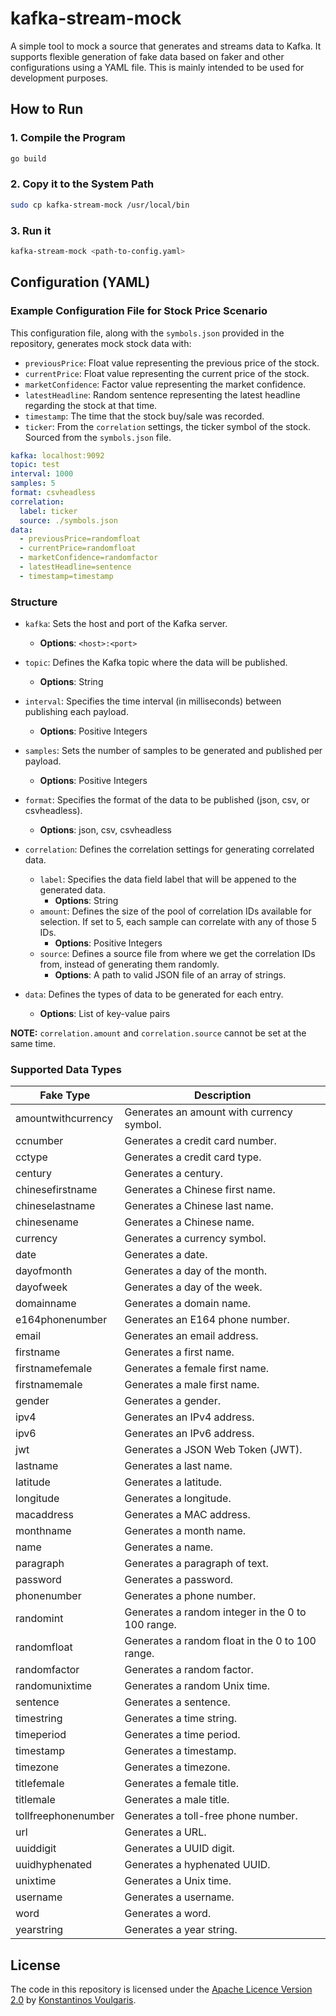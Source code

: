# kafka-stream-mock

A simple tool to mock a source that generates and streams data to Kafka. It supports flexible generation of fake data based on faker and other configurations using a YAML file. This is mainly intended to be used for development purposes.

## How to Run

### 1. Compile the Program

```bash
go build
```

### 2. Copy it to the System Path
```bash
sudo cp kafka-stream-mock /usr/local/bin
```

### 3. Run it
```bash
kafka-stream-mock <path-to-config.yaml>
```

## Configuration (YAML)

### Example Configuration File for Stock Price Scenario
This configuration file, along with the `symbols.json` provided in the repository, generates mock stock data with:
+ `previousPrice`: Float value representing the previous price of the stock.
+ `currentPrice`: Float value representing the current price of the stock.
+ `marketConfidence`: Factor value representing the market confidence.
+ `latestHeadline`: Random sentence representing the latest headline regarding the stock at that time.
+ `timestamp`: The time that the stock buy/sale was recorded.
+ `ticker`: From the `correlation` settings, the ticker symbol of the stock. Sourced from the `symbols.json` file.


```yaml
kafka: localhost:9092
topic: test
interval: 1000
samples: 5
format: csvheadless
correlation:
  label: ticker
  source: ./symbols.json
data:
  - previousPrice=randomfloat
  - currentPrice=randomfloat
  - marketConfidence=randomfactor
  - latestHeadline=sentence
  - timestamp=timestamp
```

### Structure

+ `kafka`: Sets the host and port of the Kafka server.
  - **Options**: `<host>:<port>`

+ `topic`: Defines the Kafka topic where the data will be published.
  - **Options**: String

+ `interval`: Specifies the time interval (in milliseconds) between publishing each payload.
  - **Options**: Positive Integers

+ `samples`: Sets the number of samples to be generated and published per payload.
  - **Options**: Positive Integers

+ `format`: Specifies the format of the data to be published (json, csv, or csvheadless).
  - **Options**: json, csv, csvheadless

+ `correlation`: Defines the correlation settings for generating correlated data.
  - `label`: Specifies the data field label that will be appened to the generated data.
    - **Options**: String
  - `amount`: Defines the size of the pool of correlation IDs available for selection. If set to 5, each sample can correlate with any of those 5 IDs.
    - **Options**: Positive Integers
  - `source`: Defines a source file from where we get the correlation IDs from, instead of generating them randomly.
    - **Options**: A path to valid JSON file of an array of strings.

+ `data`: Defines the types of data to be generated for each entry.
  - **Options**: List of key-value pairs

**NOTE:** `correlation.amount` and `correlation.source` cannot be set at the same time.

### Supported Data Types

| Fake Type           | Description                                                  |
|---------------------|--------------------------------------------------------------|
| amountwithcurrency  | Generates an amount with currency symbol.                   |
| ccnumber            | Generates a credit card number.                              |
| cctype              | Generates a credit card type.                                |
| century             | Generates a century.                                         |
| chinesefirstname    | Generates a Chinese first name.                              |
| chineselastname     | Generates a Chinese last name.                               |
| chinesename         | Generates a Chinese name.                                    |
| currency            | Generates a currency symbol.                                 |
| date                | Generates a date.                                            |
| dayofmonth          | Generates a day of the month.                                |
| dayofweek           | Generates a day of the week.                                 |
| domainname          | Generates a domain name.                                     |
| e164phonenumber     | Generates an E164 phone number.                              |
| email               | Generates an email address.                                  |
| firstname           | Generates a first name.                                      |
| firstnamefemale     | Generates a female first name.                               |
| firstnamemale       | Generates a male first name.                                 |
| gender              | Generates a gender.                                          |
| ipv4                | Generates an IPv4 address.                                   |
| ipv6                | Generates an IPv6 address.                                   |
| jwt                 | Generates a JSON Web Token (JWT).                            |
| lastname            | Generates a last name.                                       |
| latitude            | Generates a latitude.                                        |
| longitude           | Generates a longitude.                                       |
| macaddress          | Generates a MAC address.                                     |
| monthname           | Generates a month name.                                      |
| name                | Generates a name.                                            |
| paragraph           | Generates a paragraph of text.                               |
| password            | Generates a password.                                        |
| phonenumber         | Generates a phone number.                                    |
| randomint           | Generates a random integer in the 0 to 100 range.            |
| randomfloat         | Generates a random float in the 0 to 100 range.              |
| randomfactor        | Generates a random factor.                                   |
| randomunixtime      | Generates a random Unix time.                                |
| sentence            | Generates a sentence.                                        |
| timestring          | Generates a time string.                                     |
| timeperiod          | Generates a time period.                                     |
| timestamp           | Generates a timestamp.                                       |
| timezone            | Generates a timezone.                                        |
| titlefemale         | Generates a female title.                                    |
| titlemale           | Generates a male title.                                      |
| tollfreephonenumber | Generates a toll-free phone number.                          |
| url                 | Generates a URL.                                             |
| uuiddigit           | Generates a UUID digit.                                      |
| uuidhyphenated      | Generates a hyphenated UUID.                                 |
| unixtime            | Generates a Unix time.                                       |
| username            | Generates a username.                                        |
| word                | Generates a word.                                            |
| yearstring          | Generates a year string.                                     |

## License

The code in this repository is licensed under the [Apache Licence Version 2.0](LICENSE) by [Konstantinos Voulgaris](https://github.com/konvoulgaris).
